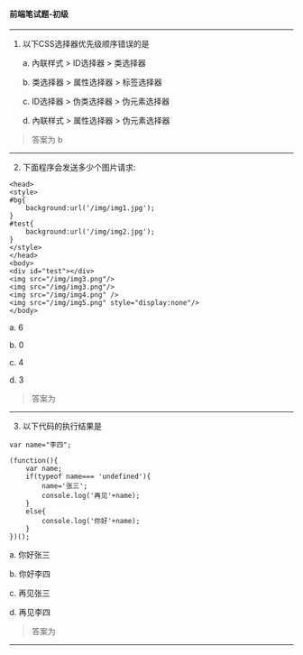 #### 前端笔试题-初级
---

1.  以下CSS选择器优先级顺序错误的是

    a. 內联样式 > ID选择器 > 类选择器

    b. 类选择器 > 属性选择器 > 标签选择器

    c. ID选择器 > 伪类选择器 > 伪元素选择器	

    d. 內联样式 > 属性选择器 > 伪元素选择器

> 答案为 b

---

2. 下面程序会发送多少个图片请求:

```
<head>
<style>
#bg{
    background:url('/img/img1.jpg');
}
#test{
    background:url('/img/img2.jpg');
}
</style>
</head>
<body>
<div id="test"></div>
<img src="/img/img3.png"/>
<img src="/img/img3.png"/>
<img src="/img/img4.png" />
<img src="/img/img5.png" style="display:none"/>
</body>
```
a. 6

b. 0

c. 4

d. 3

> 答案为 

---

3. 以下代码的执行结果是

```
var name="李四";

(function(){
    var name;
    if(typeof name=== 'undefined'){
        name='张三';
        console.log('再见'+name);
    }
    else{
        console.log('你好'+name);
    }
})();
```

a. 你好张三

b. 你好李四

c. 再见张三

d. 再见李四

> 答案为

---
